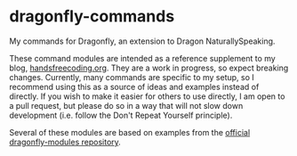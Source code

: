 # dragonfly-commands
My commands for Dragonfly, an extension to Dragon NaturallySpeaking.

These command modules are intended as a reference supplement to my blog,
[handsfreecoding.org](http://handsfreecoding.org). They are a work in progress,
so expect breaking changes. Currently, many commands are specific to my setup,
so I recommend using this as a source of ideas and examples instead of
directly. If you wish to make it easier for others to use directly, I am open to
a pull request, but please do so in a way that will not slow down development
(i.e. follow the Don't Repeat Yourself principle).

Several of these modules are based on examples from the [official
dragonfly-modules repository](https://github.com/t4ngo/dragonfly-modules).
